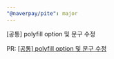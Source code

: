 ```yaml
---
"@naverpay/pite": major
---
```


[공통] polyfill option 및 문구 수정

PR: [[공통] polyfill option 및 문구 수정](https://github.com/NaverPayDev/pite/pull/72)
